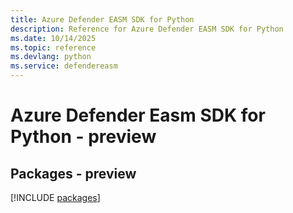 ```yaml
---
title: Azure Defender EASM SDK for Python
description: Reference for Azure Defender EASM SDK for Python
ms.date: 10/14/2025
ms.topic: reference
ms.devlang: python
ms.service: defendereasm
---
```

# Azure Defender Easm SDK for Python - preview
## Packages - preview
[!INCLUDE [packages](defender-easm-index.md)]